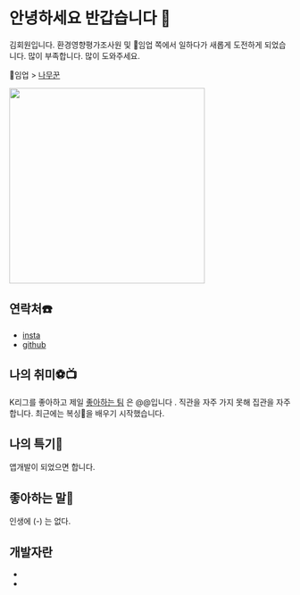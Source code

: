 # 안녕하세요 반갑습니다 👋

김회원입니다. 환경영향평가조사원 및 🌳임업 쪽에서 일하다가 새롭게 도전하게 되었습니다.
많이 부족합니다. 많이 도와주세요.

🌳임업 > [나무꾼](https://ko.dict.naver.com/#/entry/koko/e866094466834a4895c929aac5a13dce) 

<img width="350" src="https://github.com/wonzzang1/wonzzang1/assets/144765882/7806d474-3b68-4474-9e79-d33ada382929"/>

## 연락처☎️

* [insta](https://www.instagram.com/hm_son7/)
* [github](https://github.com/wonzzang1/wonzzang1/edit/main/README.md)
  
## 나의 취미⚽📺 #

K리그를 좋아하고 제일 [좋아하는 팀](https://hyundai-motorsfc.com) 은 @@입니다 .
직관을 자주 가지 못해 집관을 자주합니다.
최근에는 복싱🥊을 배우기 시작했습니다.

## 나의 특기📱

앱개발이 되었으면 합니다.

## 좋아하는 말🐎

인생에 (-) 는 없다.

## 개발자란

*
*





<!--
**wonzzang1/wonzzang1** is a ✨ _special_ ✨ repository because its `README.md` (this file) appears on your GitHub profile.

Here are some ideas to get you started:

- 🔭 I’m currently working on ...
- 🌱 I’m currently learning ...
- 👯 I’m looking to collaborate on ...
- 🤔 I’m looking for help with ...
- 💬 Ask me about ...
- 📫 How to reach me: ...
- 😄 Pronouns: ...
- ⚡ Fun fact: ...
-->
